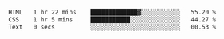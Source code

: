 
<!--START_SECTION:waka-->

```txt
HTML   1 hr 22 mins    █████████████▓░░░░░░░░░░░   55.20 %
CSS    1 hr 5 mins     ███████████░░░░░░░░░░░░░░   44.27 %
Text   0 secs          ░░░░░░░░░░░░░░░░░░░░░░░░░   00.53 %
```

<!--END_SECTION:waka-->
